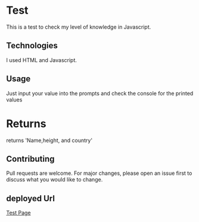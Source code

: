 # Test

This is a test to check my level of knowledge in Javascript.

## Technologies

I used HTML and Javascript.

## Usage

Just input your value into the prompts and check the console for the printed values

# Returns 
returns 'Name,height, and country'

## Contributing
Pull requests are welcome. For major changes, please open an issue first to discuss what you would like to change.

## deployed Url
[Test Page](https://chibuzo21.github.io/test/)
